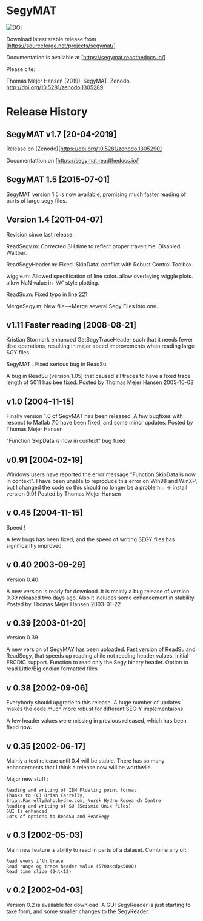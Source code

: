 # SegyMAT
[![DOI](https://zenodo.org/badge/DOI/10.5281/zenodo.2648001.svg)](https://doi.org/10.5281/zenodo.2648001)

Download latest stable release from [https://sourceforge.net/projects/segymat/]

Documentation is available at [https://segymat.readthedocs.io/]

Please cite:

Thomas Mejer Hansen (2019). SegyMAT. Zenodo. http://doi.org/10.5281/zenodo.1305289. 


# Release History

## SegyMAT v1.7 [20-04-2019]
Release on (Zenodo)[https://doi.org/10.5281/zenodo.1305290]

Documentattion on [https://segymat.readthedocs.io/]


## SegyMAT 1.5 [2015-07-01]
SegyMAT version 1.5 is now available, promising much faster reading of parts of large segy files.

## Version 1.4 [2011-04-07]
Revision since last release:

ReadSegy.m:
Corrected SH.time to reflect proper traveltime.
Disabled Waitbar.

ReadSegyHeader.m:
Fixed 'SkipData' conflict with Robust Control Toolbox.

wiggle.m:
Allowed specification of line color.
allow overlaying wiggle plots.
allow NaN value in 'VA' style plotting.

ReadSu.m:
Fixed typo in line 221

MergeSegy.m:
New file-->Merge several Segy Files into one.


## v1.11 Faster reading [2008-08-21]
Kristian Stormark enhanced GetSegyTraceHeader such that it needs fewer disc operations, resulting in major speed improvements when reading large SGY files

SegyMAT : Fixed serious bug in ReadSu

A bug in ReadSu (version 1.05) that caused all traces to have a fixed trace length of 5011 has bee fixed.
Posted by Thomas Mejer Hansen 2005-10-03 

## v1.0 [2004-11-15]
Finally version 1.0 of SegyMAT has been released. A few bugfixes with respect to Matlab 7.0 have been fixed, and some minor updates.
Posted by Thomas Mejer Hansen 

"Function SkipData is now in context" bug fixed

## v0.91 [2004-02-19]
Windows users have reported the error message "Function SkipData is now in context". I have been unable to reproduce this error on Win98 and WinXP, but I  changed the code so this should no longer be a problem... -> install version 0.91
Posted by Thomas Mejer Hansen 

## v 0.45 [2004-11-15]
Speed !

A few bugs has been fixed, and the speed of writing SEGY files has significantly improved.

 

## v 0.40 2003-09-29]
Version 0.40

A new version is ready for download .It is mainly a bug release of version 0.39 released two days ago.
Also it includes some enhancement in stability.
Posted by Thomas Mejer Hansen 2003-01-22 


## v 0.39 [2003-01-20]
Version 0.39

A new version of SegyMAY has been uploaded.
Fast version of ReadSu and ReadSegy, that speeds up reading ahile not reading header values.
Initial EBCDIC support.
Function to read only the Segy binary header.
Option to read Little/Big endian formatted files.

## v 0.38 [2002-09-06]
Everybody should upgrade to this release.
A huge number of updates makes the code much more robust for different SEG-Y implementaions.

A few header values were missing in previous released, which has been fixed now.


## v 0.35 [2002-06-17]
Mainly a test release until 0.4 will be stable.
There has so many enhancements that I think a release now will be worthwile.

Major new stuff :

    Reading and writing of IBM Floating point format
    Thanks to (C) Brian Farrelly,
    Brian.Farrelly@nho.hydro.com, Norsk Hydro Research Centre
    Reading and writing of SU (Seismic Unix files)
    GUI Is enhanced
    Lots of options to ReadSu and ReadSegy

## v 0.3 [2002-05-03]
Main new feature is ability to read in parts of a dataset. Combine any of:

    Read every i'th trace
    Read range og trace header value (5700<cdp<5800)
    Read time slice (2<t<12)


## v 0.2 [2002-04-03]
Version 0.2 is available for download.
A GUI SegyReader is just starting to take form, and some smaller changes to the SegyReader.
